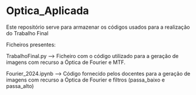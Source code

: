 # Optica_Aplicada
Este repositório serve para armazenar os códigos usados para a realização do Trabalho Final

Ficheiros presentes:

TrabalhoFinal.py --> Ficheiro com o código utilizado para a geração de imagens com recurso a Óptica de Fourier e MTF.

Fourier_2024.ipynb --> Código fornecido pelos docentes para a geração de imagens com recurso a Óptica de Fourier e filtros (passa_baixo e passa_alto)

